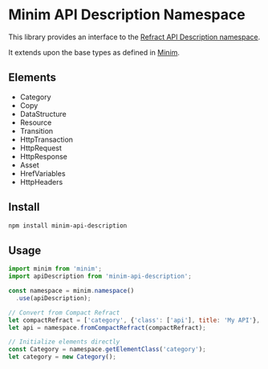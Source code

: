 # Minim API Description Namespace

This library provides an interface to the [Refract API Description namespace](https://github.com/refractproject/refract-spec/blob/master/namespaces/api-description-namespace.md).

It extends upon the base types as defined in [Minim](https://github.com/refractproject/minim).

## Elements

* Category
* Copy
* DataStructure
* Resource
* Transition
* HttpTransaction
* HttpRequest
* HttpResponse
* Asset
* HrefVariables
* HttpHeaders

## Install

```sh
npm install minim-api-description
```

## Usage

```js
import minim from 'minim';
import apiDescription from 'minim-api-description';

const namespace = minim.namespace()
  .use(apiDescription);

// Convert from Compact Refract
let compactRefract = ['category', {'class': ['api'], title: 'My API'}, {}, []];
let api = namespace.fromCompactRefract(compactRefract);

// Initialize elements directly
const Category = namespace.getElementClass('category');
let category = new Category();
```
